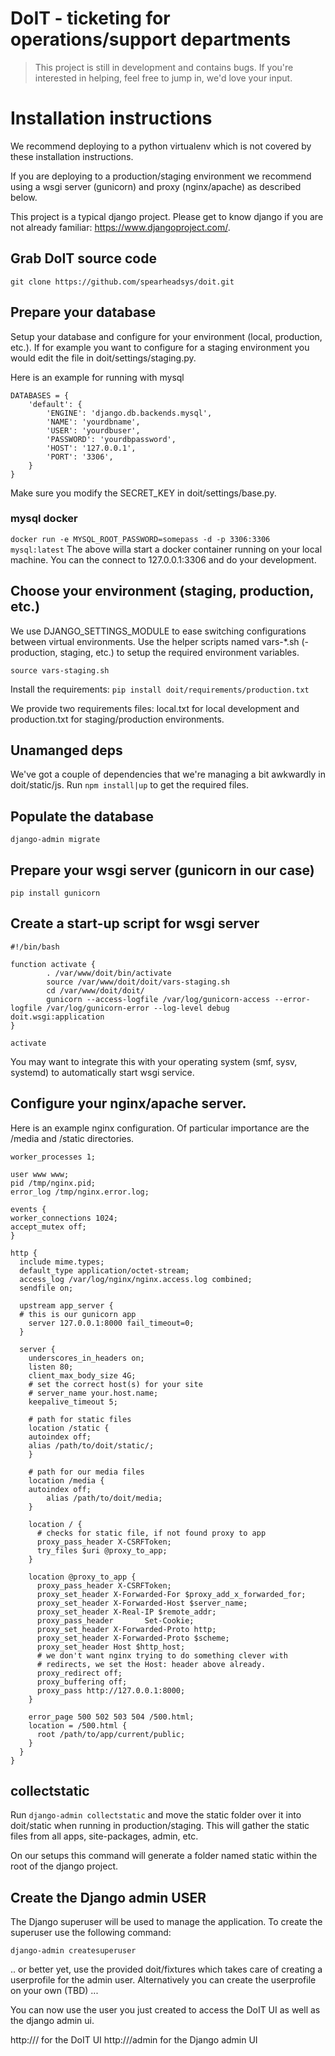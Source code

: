 # DoIT - ticketing for operations/support departments

> This project is still in development and contains bugs.
If you're interested in helping, feel free to jump in, we'd love your input.


# Installation instructions
We recommend deploying to a python virtualenv which is not covered by these
installation instructions.

If you are deploying to a production/staging environment we recommend using a
wsgi server (gunicorn) and proxy (nginx/apache) as described below.

This project is a typical django project. Please get to know django if you are
not already familiar: https://www.djangoproject.com/.


## Grab DoIT source code

`git clone https://github.com/spearheadsys/doit.git`

## Prepare your database
Setup your database and configure for your environment (local, production, etc.).
If for example you want to configure for a staging environment you would edit
the file in doit/settings/staging.py.

Here is an example for running with mysql

    DATABASES = {
        'default': {
            'ENGINE': 'django.db.backends.mysql',
            'NAME': 'yourdbname',
            'USER': 'yourdbuser',
            'PASSWORD': 'yourdbpassword',
            'HOST': '127.0.0.1',
            'PORT': '3306',
        }
    }

Make sure you modify the SECRET_KEY in doit/settings/base.py.

### mysql docker
`docker run -e MYSQL_ROOT_PASSWORD=somepass -d -p 3306:3306 mysql:latest`
The above willa start a docker container running on your local machine. You can the connect to 127.0.0.1:3306 and do your development.

## Choose your environment (staging, production, etc.)

We use DJANGO_SETTINGS_MODULE to ease switching configurations between virtual
environments. Use the helper scripts named vars-*.sh (-production, staging, etc.)
to setup the required environment variables.

`source vars-staging.sh`

Install the requirements:
`pip install doit/requirements/production.txt`

We provide two requirements files: local.txt for local development and
production.txt for staging/production environments.

## Unamanged deps
We've got a couple of dependencies that we're managing a bit awkwardly in 
doit/static/js. Run `npm install|up` to get the required files.

## Populate the database

`django-admin migrate`

## Prepare your wsgi server (gunicorn in our case)
`pip install gunicorn`


## Create a start-up script for wsgi server

    #!/bin/bash

    function activate {
            . /var/www/doit/bin/activate
            source /var/www/doit/doit/vars-staging.sh
            cd /var/www/doit/doit/
            gunicorn --access-logfile /var/log/gunicorn-access --error-logfile /var/log/gunicorn-error --log-level debug doit.wsgi:application
    }

    activate

You may want to integrate this with your operating system (smf, sysv, systemd) to
automatically start wsgi service.

## Configure your nginx/apache server.

Here is an example nginx configuration. Of particular importance are the /media
and /static directories.

    worker_processes 1;

    user www www;
    pid /tmp/nginx.pid;
    error_log /tmp/nginx.error.log;

    events {
    worker_connections 1024;
    accept_mutex off;
    }

    http {
      include mime.types;
      default_type application/octet-stream;
      access_log /var/log/nginx/nginx.access.log combined;
      sendfile on;

      upstream app_server {
      # this is our gunicorn app
        server 127.0.0.1:8000 fail_timeout=0;
      }

      server {
        underscores_in_headers on;
        listen 80;
        client_max_body_size 4G;
        # set the correct host(s) for your site
        # server_name your.host.name;
        keepalive_timeout 5;

        # path for static files
        location /static {
        autoindex off;
        alias /path/to/doit/static/;
        }

        # path for our media files
        location /media {
        autoindex off;
            alias /path/to/doit/media;
        }

        location / {
          # checks for static file, if not found proxy to app
          proxy_pass_header X-CSRFToken;
          try_files $uri @proxy_to_app;
        }

        location @proxy_to_app {
          proxy_pass_header X-CSRFToken;
          proxy_set_header X-Forwarded-For $proxy_add_x_forwarded_for;
          proxy_set_header X-Forwarded-Host $server_name;
          proxy_set_header X-Real-IP $remote_addr;
          proxy_pass_header       Set-Cookie;
          proxy_set_header X-Forwarded-Proto http;
          proxy_set_header X-Forwarded-Proto $scheme;
          proxy_set_header Host $http_host;
          # we don't want nginx trying to do something clever with
          # redirects, we set the Host: header above already.
          proxy_redirect off;
          proxy_buffering off;
          proxy_pass http://127.0.0.1:8000;
        }

        error_page 500 502 503 504 /500.html;
        location = /500.html {
          root /path/to/app/current/public;
        }
      }
    }

## collectstatic
Run `django-admin collectstatic` and move the static folder over it into doit/static when 
running in production/staging. This will gather the static files from 
all apps, site-packages, admin, etc. 

On our setups this command will generate a folder named static within the root of the 
django project.

## Create the Django admin USER
The Django superuser will be used to manage the application. To create the
superuser use the following command:

`django-admin createsuperuser`

.. or better yet, use the provided doit/fixtures which takes care of creating a 
userprofile for the admin user. Alternatively you can create the userprofile 
on your own (TBD) ...

You can now use the user you just created to access the DoIT UI as well as the
django admin ui.

http://<yourhostnameorip>/ for the DoIT UI
http://<yourhostnameorip>/admin for the Django admin UI

